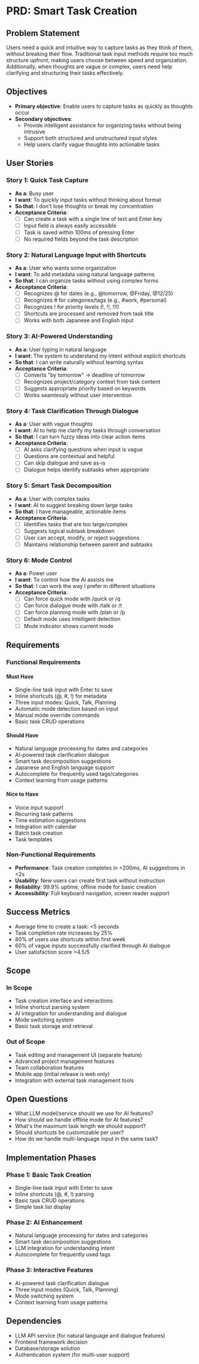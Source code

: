 # PRD: Smart Task Creation

## Problem Statement

Users need a quick and intuitive way to capture tasks as they think of them, without breaking their flow. Traditional task input methods require too much structure upfront, making users choose between speed and organization. Additionally, when thoughts are vague or complex, users need help clarifying and structuring their tasks effectively.

## Objectives

- **Primary objective**: Enable users to capture tasks as quickly as thoughts occur
- **Secondary objectives**:
  - Provide intelligent assistance for organizing tasks without being intrusive
  - Support both structured and unstructured input styles
  - Help users clarify vague thoughts into actionable tasks

## User Stories

### Story 1: Quick Task Capture

- **As a**: Busy user
- **I want**: To quickly input tasks without thinking about format
- **So that**: I don't lose thoughts or break my concentration
- **Acceptance Criteria**:
  - [ ] Can create a task with a single line of text and Enter key
  - [ ] Input field is always easily accessible
  - [ ] Task is saved within 100ms of pressing Enter
  - [ ] No required fields beyond the task description

### Story 2: Natural Language Input with Shortcuts

- **As a**: User who wants some organization
- **I want**: To add metadata using natural language patterns
- **So that**: I can organize tasks without using complex forms
- **Acceptance Criteria**:
  - [ ] Recognizes @ for dates (e.g., @tomorrow, @Friday, @12/25)
  - [ ] Recognizes # for categories/tags (e.g., #work, #personal)
  - [ ] Recognizes ! for priority levels (!, !!, !!!)
  - [ ] Shortcuts are processed and removed from task title
  - [ ] Works with both Japanese and English input

### Story 3: AI-Powered Understanding

- **As a**: User typing in natural language
- **I want**: The system to understand my intent without explicit shortcuts
- **So that**: I can write naturally without learning syntax
- **Acceptance Criteria**:
  - [ ] Converts "by tomorrow" → deadline of tomorrow
  - [ ] Recognizes project/category context from task content
  - [ ] Suggests appropriate priority based on keywords
  - [ ] Works seamlessly without user intervention

### Story 4: Task Clarification Through Dialogue

- **As a**: User with vague thoughts
- **I want**: AI to help me clarify my tasks through conversation
- **So that**: I can turn fuzzy ideas into clear action items
- **Acceptance Criteria**:
  - [ ] AI asks clarifying questions when input is vague
  - [ ] Questions are contextual and helpful
  - [ ] Can skip dialogue and save as-is
  - [ ] Dialogue helps identify subtasks when appropriate

### Story 5: Smart Task Decomposition

- **As a**: User with complex tasks
- **I want**: AI to suggest breaking down large tasks
- **So that**: I have manageable, actionable items
- **Acceptance Criteria**:
  - [ ] Identifies tasks that are too large/complex
  - [ ] Suggests logical subtask breakdown
  - [ ] User can accept, modify, or reject suggestions
  - [ ] Maintains relationship between parent and subtasks

### Story 6: Mode Control

- **As a**: Power user
- **I want**: To control how the AI assists me
- **So that**: I can work the way I prefer in different situations
- **Acceptance Criteria**:
  - [ ] Can force quick mode with /quick or /q
  - [ ] Can force dialogue mode with /talk or /t
  - [ ] Can force planning mode with /plan or /p
  - [ ] Default mode uses intelligent detection
  - [ ] Mode indicator shows current mode

## Requirements

### Functional Requirements

#### Must Have

- Single-line task input with Enter to save
- Inline shortcuts (@, #, !) for metadata
- Three input modes: Quick, Talk, Planning
- Automatic mode detection based on input
- Manual mode override commands
- Basic task CRUD operations

#### Should Have

- Natural language processing for dates and categories
- AI-powered task clarification dialogue
- Smart task decomposition suggestions
- Japanese and English language support
- Autocomplete for frequently used tags/categories
- Context learning from usage patterns

#### Nice to Have

- Voice input support
- Recurring task patterns
- Time estimation suggestions
- Integration with calendar
- Batch task creation
- Task templates

### Non-Functional Requirements

- **Performance**: Task creation completes in <200ms, AI suggestions in <2s
- **Usability**: New users can create first task without instruction
- **Reliability**: 99.9% uptime, offline mode for basic creation
- **Accessibility**: Full keyboard navigation, screen reader support

## Success Metrics

- Average time to create a task: <5 seconds
- Task completion rate increases by 25%
- 80% of users use shortcuts within first week
- 60% of vague inputs successfully clarified through AI dialogue
- User satisfaction score >4.5/5

## Scope

### In Scope

- Task creation interface and interactions
- Inline shortcut parsing system
- AI integration for understanding and dialogue
- Mode switching system
- Basic task storage and retrieval

### Out of Scope

- Task editing and management UI (separate feature)
- Advanced project management features
- Team collaboration features
- Mobile app (initial release is web only)
- Integration with external task management tools

## Open Questions

- What LLM model/service should we use for AI features?
- How should we handle offline mode for AI features?
- What's the maximum task length we should support?
- Should shortcuts be customizable per user?
- How do we handle multi-language input in the same task?

## Implementation Phases

### Phase 1: Basic Task Creation

- Single-line task input with Enter to save
- Inline shortcuts (@, #, !) parsing
- Basic task CRUD operations
- Simple task list display

### Phase 2: AI Enhancement

- Natural language processing for dates and categories
- Smart task decomposition suggestions
- LLM integration for understanding intent
- Autocomplete for frequently used tags

### Phase 3: Interactive Features

- AI-powered task clarification dialogue
- Three input modes (Quick, Talk, Planning)
- Mode switching system
- Context learning from usage patterns

## Dependencies

- LLM API service (for natural language and dialogue features)
- Frontend framework decision
- Database/storage solution
- Authentication system (for multi-user support)
